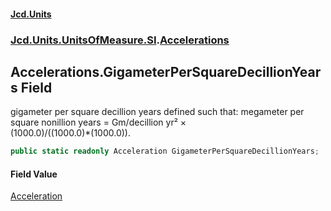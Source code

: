#### [Jcd.Units](index.md 'index')
### [Jcd.Units.UnitsOfMeasure.SI](Jcd.Units.UnitsOfMeasure.SI.md 'Jcd.Units.UnitsOfMeasure.SI').[Accelerations](Accelerations.md 'Jcd.Units.UnitsOfMeasure.SI.Accelerations')

## Accelerations.GigameterPerSquareDecillionYears Field

gigameter per square decillion years defined such that: megameter per square nonillion years = Gm/decillion yr² ×  
(1000.0)/((1000.0)*(1000.0)).

```csharp
public static readonly Acceleration GigameterPerSquareDecillionYears;
```

#### Field Value
[Acceleration](Acceleration.md 'Jcd.Units.UnitTypes.Acceleration')
